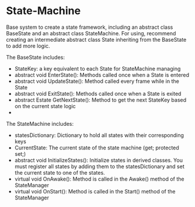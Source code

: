 # State-Machine
Base system to create a state framework, including an abstract class BaseState and an abstract class StateMachine. For using, recommend creating an intermediate abstract class State inheriting from the BaseState to add more logic.

The BaseState includes:
- StateKey: a key equivalent to each State for StateMachine managing
- abstract void EnterState(): Methods called once when a State is entered
- abstract void UpdateState(): Method called every frame while in the State
- abstract void ExitState(): Methods called once when a State is exited
- abstract Estate GetNextState(): Method to get the next StateKey based on the current state logic
- 
The StateMachine includes:
- statesDictionary: Dictionary to hold all states with their corresponding keys
- CurrentState: The current state of the state machine (get; protected set;)
- abstract void InitializeStates(): Initialize states in derived classes. You must register all states by adding them to the statesDictionary and set the current state to one of the states.
- virtual void OnAwake(): Method is called in the Awake() method of the StateManager
- virtual void OnStart(): Method is called in the Start() method of the StateManager
